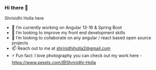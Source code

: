 ### Hi there 👋
Shrinidhi Holla here 

- 🔭 I’m currently working on Angular 13-16 & Spring Boot
- 🌱 I’m looking to improve my front end development skills
- 👯 I’m looking to collaborate on any angular / react based open source projects
- 📫 Reach out to me at shrinidhiholla2@gmail.com
- ⚡ Fun fact: I love photography you can check out my work here - https://www.pexels.com/@Shrinidhi-Holla
